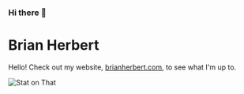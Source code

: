 ### Hi there 👋

<!--
**brianherbert/brianherbert** is a ✨ _special_ ✨ repository because its `README.md` (this file) appears on your GitHub profile.

Here are some ideas to get you started:

- 🔭 I’m currently working on ...
- 🌱 I’m currently learning ...
- 👯 I’m looking to collaborate on ...
- 🤔 I’m looking for help with ...
- 💬 Ask me about ...
- 📫 How to reach me: ...
- 😄 Pronouns: ...
- ⚡ Fun fact: ...
-->

# Brian Herbert

Hello! Check out my website, [brianherbert.com](https://www.brianherbert.com), to see what I'm up to.

![Stat on That](https://stat.onth.at/HoA3frLrNWx428vb)
